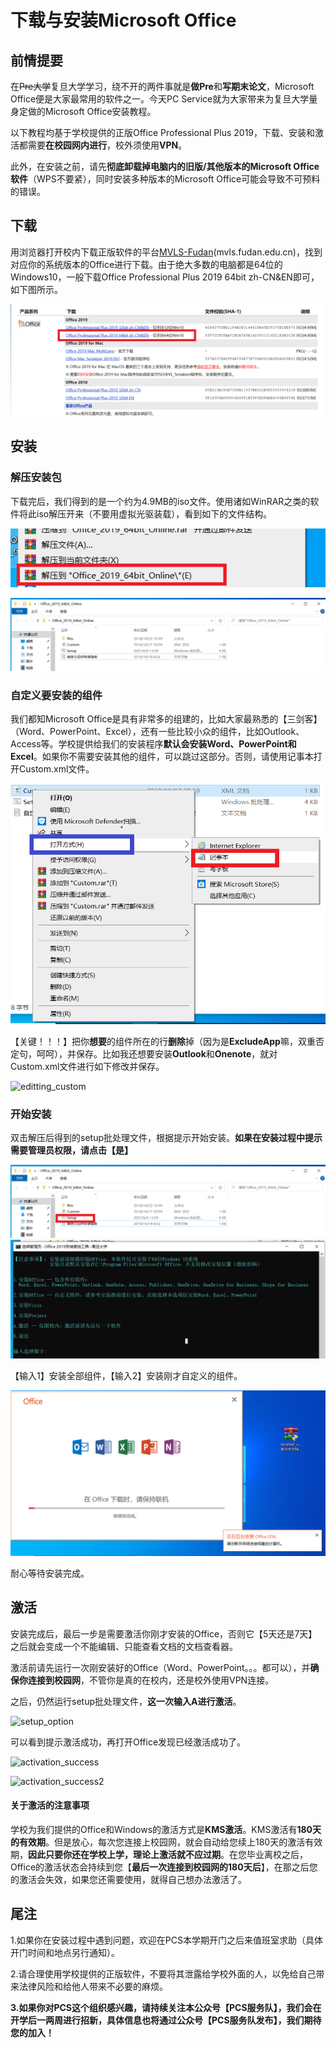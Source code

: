 # 下载与安装Microsoft Office

## 前情提要

在~~Pre大学~~复旦大学学习，绕不开的两件事就是**做Pre**和**写期末论文**，Microsoft Office便是大家最常用的软件之一。今天PC Service就为大家带来为复旦大学量身定做的Microsoft Office安装教程。

以下教程均基于学校提供的正版Office Professional Plus 2019，下载、安装和激活都需要**在校园网内进行**，校外须使用**VPN**。

此外，在安装之前，请先**彻底卸载掉电脑内的旧版/其他版本的Microsoft Office软件**（WPS不要紧），同时安装多种版本的Microsoft Office可能会导致不可预料的错误。

## 下载

用浏览器打开校内下载正版软件的平台[MVLS-Fudan](http://mvls.fudan.edu.cn)(mvls.fudan.edu.cn)，找到对应你的系统版本的Office进行下载。由于绝大多数的电脑都是64位的Windows10，一般下载Office Professional Plus 2019 64bit zh-CN&EN即可，如下图所示。

![office_download](./pictures/office_download.png)

## 安装

### 解压安装包

下载完后，我们得到的是一个约为4.9MB的iso文件。使用诸如WinRAR之类的软件将此iso解压开来（不要用虚拟光驱装载），看到如下的文件结构。

![office_unzip](./pictures/office_unzip.png)

![file_structure](./pictures/file_structure.png)

### 自定义要安装的组件

我们都知Microsoft Office是具有非常多的组建的，比如大家最熟悉的【三剑客】（Word、PowerPoint、Excel），还有一些比较小众的组件，比如Outlook、Access等。学校提供给我们的安装程序**默认会安装Word、PowerPoint和Excel**。如果你不需要安装其他的组件，可以跳过这部分。否则，请使用记事本打开Custom.xml文件。

![open_custom](./pictures/open_custom.png)

【关键！！！】把你**想要**的组件所在的行**删除**掉（因为是**ExcludeApp**嘛，双重否定句，呵呵），并保存。比如我还想要安装**Outlook**和**Onenote**，就对Custom.xml文件进行如下修改并保存。

![editting_custom](D:\PCS推送\pcstui-song\003下载与安装MicrosoftOffice\pictures\editting_custom.png)

### 开始安装

双击解压后得到的setup批处理文件，根据提示开始安装。**如果在安装过程中提示需要管理员权限，请点击【是】**

![setup](./pictures/setup.png)![setup_option](./pictures/setup_option.png)

【输入1】安装全部组件，【输入2】安装刚才自定义的组件。

![installing](./pictures/installing.png)

耐心等待安装完成。

## 激活

安装完成后，最后一步是需要激活你刚才安装的Office，否则它【5天还是7天】之后就会变成一个不能编辑、只能查看文档的文档查看器。

激活前请先运行一次刚安装好的Office（Word、PowerPoint。。。都可以），并**确保你连接到校园网**，不管你是真的在校内，还是校外使用VPN连接。

之后，仍然运行setup批处理文件，**这一次输入A进行激活**。

![setup_option](D:\PCS推送\pcstui-song\003下载与安装MicrosoftOffice\pictures\setup_option.png)

可以看到提示激活成功，再打开Office发现已经激活成功了。

![activation_success](D:\PCS推送\pcstui-song\003下载与安装MicrosoftOffice\pictures\activation_success.png)

![activation_success2](D:\PCS推送\pcstui-song\003下载与安装MicrosoftOffice\pictures\activation_success2.png)

#### 关于激活的注意事项

学校为我们提供的Office和Windows的激活方式是**KMS激活**。KMS激活有**180天的有效期**。但是放心，每次您连接上校园网，就会自动给您续上180天的激活有效期，**因此只要你还在学校上学，理论上激活就不应过期**。在您毕业离校之后，Office的激活状态会持续到您【**最后一次连接到校园网的180天后**】，在那之后您的激活会失效，如果您还需要使用，就得自己想办法激活了。

## 尾注

1.如果你在安装过程中遇到问题，欢迎在PCS本学期开门之后来值班室求助（具体开门时间和地点另行通知）。

2.请合理使用学校提供的正版软件，不要将其泄露给学校外面的人，以免给自己带来法律风险和给他人带来不必要的麻烦。

**3.如果你对PCS这个组织感兴趣，请持续关注本公众号【PCS服务队】，我们会在开学后一两周进行招新，具体信息也将通过公众号【PCS服务队发布】，我们期待您的加入！**